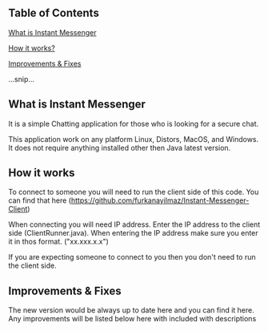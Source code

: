 ## Table of Contents  
[What is Instant Messenger](#what-is-instant-messenger) 

[How it works?](#how-it-works) 


[Improvements & Fixes ](#improvements&-fixes) 

...snip...    
<a name="What is Instant Messenger"/>
## What is Instant Messenger
It is a simple Chatting application for those who is looking for a secure chat. 

This application work on any platform Linux, Distors, MacOS, and Windows. It does not require anything installed other then Java latest version. 

## How it works
To connect to someone you will need to run the client side of this code. 
You can find that here (https://github.com/furkanayilmaz/Instant-Messenger-Client)

When connecting you will need IP address. Enter the IP address to the client side (ClientRunner.java).
When entering the IP address make sure you enter it in thos format.
("xx.xxx.x.x")

If you are expecting someone to connect to you then you don't need to run the client side.


## Improvements & Fixes 

The new version would be always up to date here and you can find it here. 
Any improvements will be listed below here with included with descriptions
